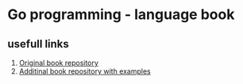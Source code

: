 # Go programming - language book

## usefull links
1. [Original book repository](https://github.com/adonovan/gopl.io/tree/master)<br>
2. [Additinal book repository with examples](https://github.com/WatherMG/golang-book/tree/main)
